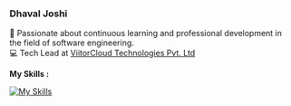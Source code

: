 ### Dhaval Joshi
🚀 Passionate about continuous learning and professional development in the field of software engineering. <br/>
💻 Tech Lead at [ViitorCloud Technologies Pvt. Ltd](https://viitorcloud.com)


**My Skills :**

[![My Skills](https://skillicons.dev/icons?i=php,laravel,wordpress,js,jquery,html,css,aws,mysql,electron,redis)](https://skillicons.dev)
